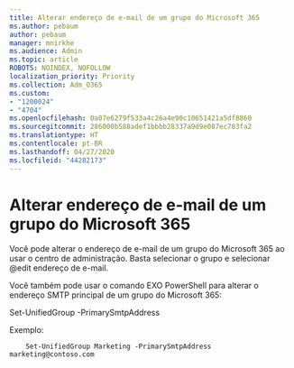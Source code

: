 ```yaml
---
title: Alterar endereço de e-mail de um grupo do Microsoft 365
ms.author: pebaum
author: pebaum
manager: mnirkhe
ms.audience: Admin
ms.topic: article
ROBOTS: NOINDEX, NOFOLLOW
localization_priority: Priority
ms.collection: Adm_O365
ms.custom:
- "1200024"
- "4704"
ms.openlocfilehash: 0a07e6279f533a4c26a4e90c10651421a5df8860
ms.sourcegitcommit: 286000b588adef1bbbb28337a9d9e087ec783fa2
ms.translationtype: HT
ms.contentlocale: pt-BR
ms.lasthandoff: 04/27/2020
ms.locfileid: "44282173"
---
```

# <a name="change-email-address-of-an-microsoft-365-group"></a>Alterar endereço de e-mail de um grupo do Microsoft 365

Você pode alterar o endereço de e-mail de um grupo do Microsoft 365 ao usar o centro de administração. Basta selecionar o grupo e selecionar @edit endereço de e-mail.

Você também pode usar o comando EXO PowerShell para alterar o endereço SMTP principal de um grupo do Microsoft 365:

Set-UnifiedGroup <Group Name> -PrimarySmtpAddress <new SMTP Address>

Exemplo:

```
    Set-UnifiedGroup Marketing -PrimarySmtpAddress marketing@contoso.com
```
